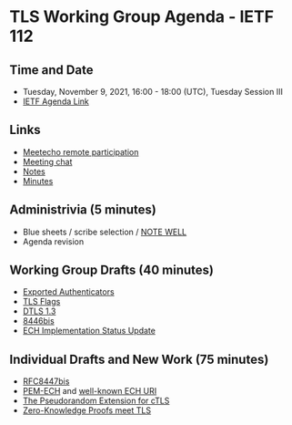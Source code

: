 # TLS Working Group Agenda - IETF 112

## Time and Date

* Tuesday, November 9, 2021, 16:00 - 18:00 (UTC), Tuesday Session III
* [IETF Agenda Link](https://datatracker.ietf.org/meeting/112/agenda/?show=tls)

## Links

* [Meetecho remote participation](https://meetings.conf.meetecho.com/ietf112/?group=tls&short=&item=1)
* [Meeting chat](xmpp:tls@jabber.ietf.org?join) 
* [Notes](https://codimd.ietf.org/notes-ietf-112-tls) 
* [Minutes](https://datatracker.ietf.org/doc/minutes-112-tls/)

## Administrivia (5 minutes)

* Blue sheets / scribe selection / [NOTE WELL](https://www.ietf.org/about/note-well.html) 
* Agenda revision

## Working Group Drafts (40 minutes)

- [Exported Authenticators](https://datatracker.ietf.org/doc/draft-ietf-tls-exported-authenticator/)
- [TLS Flags](https://datatracker.ietf.org/doc/draft-ietf-tls-tlsflags/)
- [DTLS 1.3](https://datatracker.ietf.org/doc/draft-ietf-tls-dtls13/)
- [8446bis](https://datatracker.ietf.org/doc/draft-ietf-tls-rfc8446bis/)
- [ECH Implementation Status Update](https://datatracker.ietf.org/doc/draft-ietf-tls-esni/)

## Individual Drafts and New Work (75 minutes)

- [RFC8447bis](https://datatracker.ietf.org/doc/draft-salowey-tls-rfc8447bis/)
- [PEM-ECH](https://datatracker.ietf.org/doc/draft-farrell-tls-pemesni/) and [well-known ECH URI](https://datatracker.ietf.org/doc/draft-farrell-tls-wkesni/)
- [The Pseudorandom Extension for cTLS](https://datatracker.ietf.org/doc/draft-cpbs-pseudorandom-ctls/)
- [Zero-Knowledge Proofs meet TLS](https://eprint.iacr.org/2021/1022.pdf)
